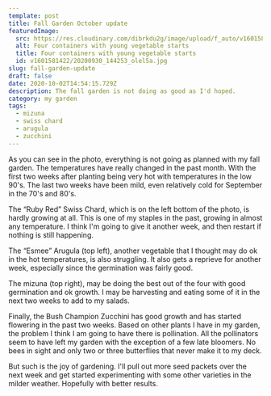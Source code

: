 ```yaml
---
template: post
title: Fall Garden October update
featuredImage:
  src: https://res.cloudinary.com/dibrkdu2g/image/upload/f_auto/v1601581422/20200930_144253_olel5a.jpg
  alt: Four containers with young vegetable starts
  title: Four containers with young vegetable starts
  id: v1601581422/20200930_144253_olel5a.jpg
slug: fall-garden-update
draft: false
date: 2020-10-02T14:54:15.729Z
description: The fall garden is not doing as good as I'd hoped.
category: my garden
tags:
  - mizuna
  - swiss chard
  - arugula
  - zucchini
---
```

As you can see in the photo, everything is not going as planned with my fall garden. The temperatures have really changed in the past month. With the first two weeks after planting being very hot with temperatures in the low 90's. The last two weeks have been mild, even relatively cold for September in the 70's and 80's. 

The “Ruby Red” Swiss Chard, which is on the left bottom of the photo, is hardly growing at all. This is one of my staples in the past, growing in almost any temperature. I think I'm going to give it another week, and then restart if nothing is still happening. 

The “Esmee” Arugula (top left), another vegetable that I thought may do ok in the hot temperatures, is also struggling. It also gets a reprieve for another week, especially since the germination was fairly good.

The mizuna (top right), may be doing the best out of the four with good germination and ok growth. I may be harvesting and eating some of it in the next two weeks to add to my salads. 

Finally, the Bush Champion Zucchini has good growth and has started flowering in the past two weeks. Based on other plants I have in my garden, the problem I think I am going to have there is pollination. All the pollinators seem to have left my garden with the exception of a few late bloomers. No bees in sight and only two or three butterflies that never make it to my deck. 

But such is the joy of gardening. I'll pull out more seed packets over the next week and get started experimenting with some other varieties in the milder weather. Hopefully with better results.